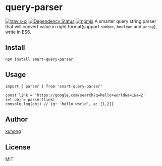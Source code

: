 # query-parser
[![travis-ci](https://travis-ci.org/xuhong/query-parser.svg?branch=master)](https://travis-ci.org/xuhong/query-parser)
[![Dependency Status](https://dependencyci.com/github/xuhong/query-parser/badge)](https://dependencyci.com/github/xuhong/query-parser)
[![npmjs](https://nodei.co/npm/smart-query-parser.png?mini=true)](https://www.npmjs.com/package/smart-query-parser)
A smarter query string parser that will convert value in right format(support `number`, `boolean` and `array`), write in ES6.

## Install
```
npm install smart-query-parser
```

## Usage
```
import { parser } from 'smart-query-parser'

const link = 'https://google.com/search?q=hello+world&a=1&a=2'
let obj = parser(link)
console.log(obj) // {q: 'hello world', a: [1,2]}
```

## Author
[xuhong](https://github.com/xuhong)

## License
MIT
